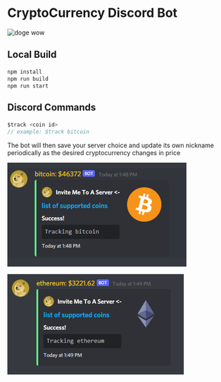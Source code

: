 # CryptoCurrency Discord Bot 

![doge](https://external-content.duckduckgo.com/iu/?u=https%3A%2F%2Fi.pinimg.com%2Foriginals%2F7b%2F21%2F09%2F7b2109572fa8c5e32dc9ca95ea7ad5f5.png&f=1&nofb=1, "doge") wow

## Local Build
```
npm install
npm run build
npm run start
```

## Discord Commands
```js
$track <coin id>
// example: $track bitcoin
```

The bot will then save your server choice and update its own nickname periodically as the desired cryptocurrency changes in price

![bitcoin](./snips/bitcoin.PNG)

![etehreum](./snips/ethereum.PNG)